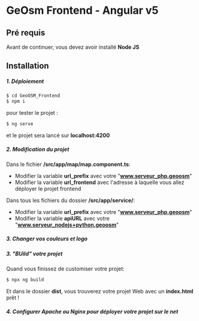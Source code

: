 # GeOsm Frontend - Angular v5

## Pré requis
Avant de continuer, vous devez avoir installé **Node JS**

## Installation

##### 1. Déploiement
```sh
$ cd GeoOSM_Frontend
$ npm i
```
pour tester le projet :
```sh
$ ng serve
```
et le projet sera lancé sur **localhost:4200**
##### 2. Modification du projet
Dans le fichier **/src/app/map/map.component.ts**:
- Modifier la variable **url_prefix** avec votre "**www.serveur_php.geoosm**"
- Modifier la variable **url_frontend** avec l'adresse à laquelle vous allez déployer le projet frontend

Dans tous les fichiers du dossier **/src/app/service/**:
- Modifier la variable **url_prefix** avec votre "**www.serveur_php.geoosm**"
- Modifier la variable **apiURL** avec votre "**www.serveur_nodejs+python.geoosm**"

##### 3. Changer vos couleurs et logo
##### 3. "BUild" votre projet
Quand vous finissez de customiser votre projet:
```sh
$ npx ng build
```
Et dans le dossier **dist**, vous trouverez votre projet Web avec un **index.html** prêt !
##### 4. Configurer Apache ou Nginx pour déployer votre projet sur le net


